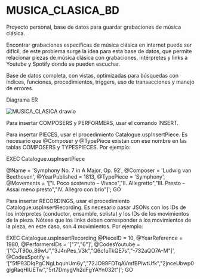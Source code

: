 # MUSICA_CLASICA_BD
Proyecto personal, base de datos para guardar grabaciones de música clásica.

Encontrar grabaciones específicas de música clásica en internet puede ser difícil, de este problema surge la idea para esta base de datos, que permite relacionar piezas de música clásica con grabaciones, intérpretes y links a Youtube y Spotify donde se pueden escuchar. 

Base de datos completa, con vistas, optimizadas para búsquedas con índices, funciones, procedimientos, triggers, uso de transacciones y manejo de errores.

Diagrama ER

![MUSICA_CLASICA drawio](https://github.com/user-attachments/assets/a2488ba4-d3e7-48be-8190-13a044f72ff5)

Para insertar COMPOSERS y PERFORMERS, usar el comando INSERT.

Para insertar PIECES, usar el procedimiento Catalogue.uspInsertPiece. Es necesario que @Composer y @TypePiece existan con ese nombre en las tablas COMPOSERS y TYPESPIECES. Por ejemplo:

EXEC Catalogue.uspInsertPiece
	
 @Name = 'Symphony No. 7 in A Major, Op. 92',
	@Composer = 'Ludwig van Beethoven',
	@YearPublished = 1813,
	@TypePiece = 'Symphony',
	@Movements = '["I. Poco sostenuto – Vivace","II. Allegretto","III. Presto – Assai meno presto","IV. Allegro con brio"]';
GO

Para insertar RECORDINGS, usar el procedimiento Catalogue.uspInsertRecording. Es necesario pasar JSONs con los IDs de los intérpretes (conductor, ensamble, solista) y los IDs de los movimientos de la pieza. Nótese que los links deben corresponder a los movimientos de la pieza, en este caso, son 4 movimientos. Por ejemplo:

EXEC Catalogue.uspInsertRecording
	  @PieceID = 10,
    @YearReference = 1980,
    @PerformersIDs = '["7","6"]',
    @CodesYoutube = '["CJT90o_89wU","3J4nPes_V3k","Q6cfuTkQE7s","-732aQO7A-M"]',
    @CodesSpotify = '["5fP93DIqPgCNgLbquhUm6y","72JO99FDTqAVmfBPlwtUfk","2jnceUbwp0glgRaqHIUETw","5rt7DmygVh2dFgYAYn032t"]';
GO
